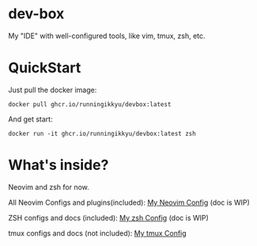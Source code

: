 # dev-box

My "IDE" with well-configured tools, like vim, tmux,  zsh, etc.


# QuickStart

Just pull the docker image:

```
docker pull ghcr.io/runningikkyu/devbox:latest
```

And get start:

```
docker run -it ghcr.io/runningikkyu/devbox:latest zsh
```


# What's inside?

Neovim and zsh for now.

All Neovim Configs and plugins(included): [My Neovim Config](https://github.com/RunningIkkyu/dotfiles/tree/main/nvim) (doc is WIP)

ZSH configs and docs (included): [My zsh Config](https://github.com/RunningIkkyu/dotfiles/tree/main/zsh) (doc is WIP)

tmux configs and docs (not included): [My tmux Config](https://github.com/RunningIkkyu/dotfiles/tree/main/tmux)
